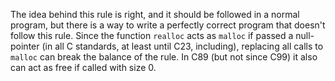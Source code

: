 The idea behind this rule is right, and it should be followed in a normal program, but there is a way to write a perfectly correct program that doesn't follow this rule.
Since the function `realloc` acts as `malloc` if passed a null-pointer (in all C standards, at least until C23, including), replacing all calls to `malloc` can break the balance of the rule.
In C89 (but not since C99) it also can act as free if called with size 0.

